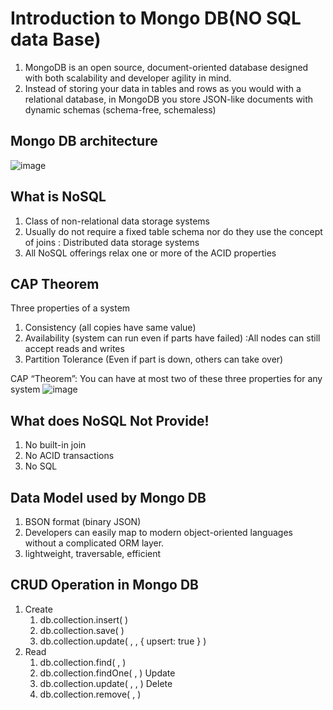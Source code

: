 # Introduction to Mongo DB(NO SQL data Base)
1. MongoDB is an open source, document-oriented database designed with both scalability and developer agility in mind. 
2. Instead of storing your data in tables and rows as you would with a relational database, in MongoDB you store JSON-like documents with dynamic schemas (schema-free, schemaless)

##  Mongo DB architecture
![image](https://user-images.githubusercontent.com/49730521/116961766-d0ff7400-acc1-11eb-9ecb-a446ff678194.png)
 
 ##  What is NoSQL
1. Class of non-relational data storage systems
2. Usually do not require a fixed table schema nor do they use the concept of joins : Distributed data storage systems
3. All NoSQL offerings relax one or more of the ACID properties 

## CAP Theorem
Three properties of a system
1. Consistency (all copies have same value)
2. Availability (system can run even if parts have failed) :All nodes can still accept reads and writes 
3. Partition Tolerance (Even if part is down, others can take over)

CAP “Theorem”: 
You can have at most two of these three properties for any system
![image](https://user-images.githubusercontent.com/49730521/116962121-cd202180-acc2-11eb-81ee-01dfb01124d6.png)

## What does NoSQL Not Provide!
1. No built-in join
2. No ACID transactions
3. No SQL

## Data Model used by Mongo DB
1. BSON format (binary JSON)
2. Developers can easily map to modern object-oriented languages without a complicated ORM layer. 
3. lightweight,  traversable,  efficient

## CRUD Operation in Mongo DB
1. Create
   1. db.collection.insert( <document> ) 
   2. db.collection.save( <document> ) 
   3. db.collection.update( <query>, <update>, { upsert: true } ) 
2. Read
   1. db.collection.find( <query>, <projection> )
   2. db.collection.findOne( <query>, <projection> ) 
Update
   1. db.collection.update( <query>, <update>, <options> ) 
Delete
   1. db.collection.remove( <query>, <justOne> ) 



